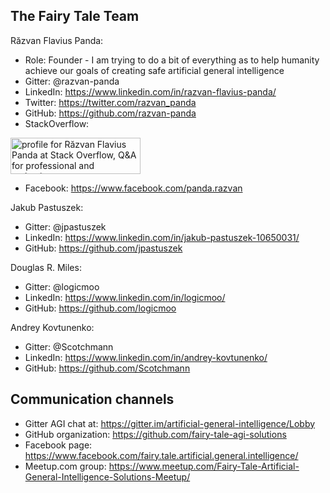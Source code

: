 ## The Fairy Tale Team

Răzvan Flavius Panda:
* Role: Founder - I am trying to do a bit of everything as to help humanity achieve our goals of creating safe artificial general intelligence
* Gitter: @razvan-panda
* LinkedIn: https://www.linkedin.com/in/razvan-flavius-panda/
* Twitter: https://twitter.com/razvan_panda
* GitHub: https://github.com/razvan-panda
* StackOverflow:

<a href="https://stackoverflow.com/users/750216/r%c4%83zvan-flavius-panda">
<img src="https://stackoverflow.com/users/flair/750216.png?theme=dark" width="208" height="58" alt="profile for Răzvan Flavius Panda at Stack Overflow, Q&amp;A for professional and enthusiast programmers" title="profile for Răzvan Flavius Panda at Stack Overflow, Q&amp;A for professional and enthusiast programmers">
</a>

* Facebook: https://www.facebook.com/panda.razvan

Jakub Pastuszek:
* Gitter: @jpastuszek
* LinkedIn: https://www.linkedin.com/in/jakub-pastuszek-10650031/
* GitHub: https://github.com/jpastuszek

Douglas R. Miles:
* Gitter: @logicmoo
* LinkedIn: https://www.linkedin.com/in/logicmoo/
* GitHub: https://github.com/logicmoo

Andrey Kovtunenko:
* Gitter: @Scotchmann
* LinkedIn: https://www.linkedin.com/in/andrey-kovtunenko/
* GitHub: https://github.com/Scotchmann

## Communication channels
* Gitter AGI chat at: https://gitter.im/artificial-general-intelligence/Lobby
* GitHub organization: https://github.com/fairy-tale-agi-solutions
* Facebook page: https://www.facebook.com/fairy.tale.artificial.general.intelligence/
* Meetup.com group: https://www.meetup.com/Fairy-Tale-Artificial-General-Intelligence-Solutions-Meetup/
